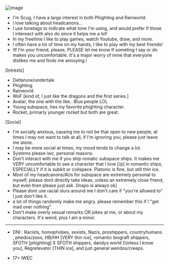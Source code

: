 ![image](https://github.com/Scugspace/Scugspace/assets/174321043/f303292f-9d1c-48d4-9008-805e642a6043)


- I'm Scug, I have a large interest in both Phighting and Rainworld. 
- I love talking about headcanons...
- I use tonetags to indicate what tone I'm using, and would prefer if those I intereact with also do since it helps me a lot!
-  In my freetime I like to play games, watch Youtube, draw, and more.
-  I often have a lot of time on my hands, I like to play with my best friends!
-  !If I'm your friend, please, PLEASE let me know If someting I say or do makes you uncomfortable. It's a major worry of mine that everyone dislikes me and finds me annoying.!

 [Intrests] 
- Deltarune/undertale
- Phighting
- Rainworld
- WoF [kind of, I just like the dragons and the first series.]
- Avatar, the one with the like.. Blue people LOL
- Young subspace, hes my favorite phighting character.
- Rocket, primarly younger rocket but both are great.
  
[Social] 
- I'm socially anxious, causing me to not be that open to new people, at times I may not want to talk at all, if I'm ignoring you, please just leave me alone.
- I may be more social at times, my mood tends to change a lot.
- Systems please iwc, personal reasons.
- Don't interact with me if you ship romatic subspace ships. It makes me VERY uncomfortable to see a character that I love [/p] in romantic ships, ESPECIALLY if it is subkit or coilspace. Platonic is fine, but still thin ice.
- Most of my headcanons/AUs for subspace are extremely personal to myself, please dont directly take ideas, unless an extremely close friend, but even then please just ask.
 [Inspo is always ok]
- Please dont use racial slurs around me I don't care if "you're allowed to" I just don't like it.
- a lot of things randomly make me angry. please remember this if I "get mad over nothing".
- Don't make overly sexual remarks OR jokes at me, or about my characters. It's weird, plus I am a minor.
--------------------------------------------------------------------------------------------------------------------------------------------------------


- DNI : Racists, homophobes, sexists, Nazis, proshippers, countryhumans , phedos/zoos, HB/HH [VERY thin ice], romantic biograft shippers, SFOTH [phighting] X SFOTH shippers, dandys world [Unless I know you], Regretevator [THIN ice], and just general weirdos/creeps.

- 17+ IWEC
<!---
Scugspace/Scugspace is a ✨ special ✨ repository because its `README.md` (this file) appears on your GitHub profile.
You can click the Preview link to take a look at your changes.
--->
